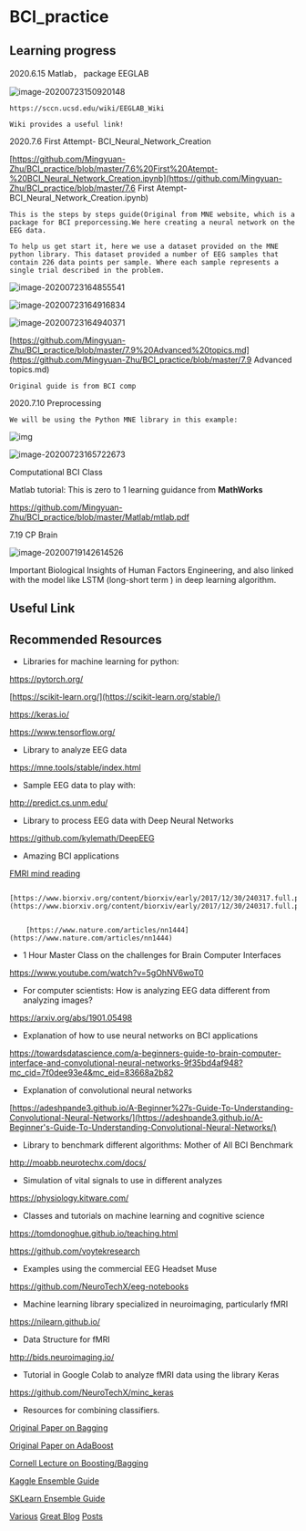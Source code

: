 # BCI_practice

## Learning progress

2020.6.15 Matlab， package EEGLAB

![image-20200723150920148](C:\Users\Carl\AppData\Roaming\Typora\typora-user-images\image-20200723150920148.png)

```
https://sccn.ucsd.edu/wiki/EEGLAB_Wiki

Wiki provides a useful link!
```





 2020.7.6    First Attempt- BCI_Neural_Network_Creation

[https://github.com/Mingyuan-Zhu/BCI_practice/blob/master/7.6%20First%20Atempt-%20BCI_Neural_Network_Creation.ipynb](https://github.com/Mingyuan-Zhu/BCI_practice/blob/master/7.6 First Atempt- BCI_Neural_Network_Creation.ipynb)

```
This is the steps by steps guide(Original from MNE website, which is a package for BCI preporcessing.We here creating a neural network on the EEG data.

To help us get start it, here we use a dataset provided on the MNE python library. This dataset provided a number of EEG samples that contain 226 data points per sample. Where each sample represents a single trial described in the problem.
```

![image-20200723164855541](C:\Users\Carl\AppData\Roaming\Typora\typora-user-images\image-20200723164855541.png)

![image-20200723164916834](C:\Users\Carl\AppData\Roaming\Typora\typora-user-images\image-20200723164916834.png)

 ![image-20200723164940371](C:\Users\Carl\AppData\Roaming\Typora\typora-user-images\image-20200723164940371.png)

[https://github.com/Mingyuan-Zhu/BCI_practice/blob/master/7.9%20Advanced%20topics.md](https://github.com/Mingyuan-Zhu/BCI_practice/blob/master/7.9 Advanced topics.md)

```
Original guide is from BCI comp
```





 2020.7.10 Preprocessing

```
We will be using the Python MNE library in this example:
```

![img](http://learn.neurotechedu.com/images/filtered_unfiltered.png)

![image-20200723165722673](C:\Users\Carl\AppData\Roaming\Typora\typora-user-images\image-20200723165722673.png)

Computational BCI   Class

Matlab tutorial: This is zero to 1 learning guidance from **MathWorks**

 https://github.com/Mingyuan-Zhu/BCI_practice/blob/master/Matlab/mtlab.pdf











7.19 CP Brain

![image-20200719142614526](C:\Users\Carl\AppData\Roaming\Typora\typora-user-images\image-20200719142614526.png)

Important Biological Insights of Human Factors Engineering, and also linked with the model like LSTM (long-short term ) in deep learning algorithm.



## Useful Link

## Recommended Resources

- Libraries for machine learning for python:

https://pytorch.org/

[https://scikit-learn.org/](https://scikit-learn.org/stable/)

https://keras.io/

https://www.tensorflow.org/

- Library to analyze EEG data

https://mne.tools/stable/index.html

- Sample EEG data to play with:

http://predict.cs.unm.edu/

- Library to process EEG data with Deep Neural Networks

https://github.com/kylemath/DeepEEG

- Amazing BCI applications

[FMRI mind reading](http://www.dailymail.co.uk/sciencetech/article-5231179/AI-create-images-based-pictures-looking-at.html)

```
    [https://www.biorxiv.org/content/biorxiv/early/2017/12/30/240317.full.pdf](https://www.biorxiv.org/content/biorxiv/early/2017/12/30/240317.full.pdf)	


    [https://www.nature.com/articles/nn1444](https://www.nature.com/articles/nn1444)
```

- 1 Hour Master Class on the challenges for Brain Computer Interfaces

https://www.youtube.com/watch?v=5gOhNV6woT0

- For computer scientists: How is analyzing EEG data different from analyzing images?

https://arxiv.org/abs/1901.05498

- Explanation of how to use neural networks on BCI applications

https://towardsdatascience.com/a-beginners-guide-to-brain-computer-interface-and-convolutional-neural-networks-9f35bd4af948?mc_cid=7f0dee93e4&mc_eid=83668a2b82

- Explanation of convolutional neural networks

[https://adeshpande3.github.io/A-Beginner%27s-Guide-To-Understanding-Convolutional-Neural-Networks/](https://adeshpande3.github.io/A-Beginner's-Guide-To-Understanding-Convolutional-Neural-Networks/)

- Library to benchmark different algorithms: Mother of All BCI Benchmark

http://moabb.neurotechx.com/docs/

- Simulation of vital signals to use in different analyzes

https://physiology.kitware.com/

- Classes and tutorials on machine learning and cognitive science

https://tomdonoghue.github.io/teaching.html

https://github.com/voytekresearch

- Examples using the commercial EEG Headset Muse

https://github.com/NeuroTechX/eeg-notebooks

- Machine learning library specialized in neuroimaging, particularly fMRI

https://nilearn.github.io/

- Data Structure for fMRI

http://bids.neuroimaging.io/

- Tutorial in Google Colab to analyze fMRI data using the library Keras

https://github.com/NeuroTechX/minc_keras

- Resources for combining classifiers.

[Original Paper on Bagging](https://www.stat.berkeley.edu/~breiman/bagging.pdf)

[Original Paper on AdaBoost](http://www.site.uottawa.ca/~stan/csi5387/boost-tut-ppr.pdf)

[Cornell Lecture on Boosting/Bagging](http://www.cs.cornell.edu/courses/cs578/2005fa/CS578.bagging.boosting.lecture.pdf)

[Kaggle Ensemble Guide](https://mlwave.com/kaggle-ensembling-guide/)

[SKLearn Ensemble Guide](http://scikit-learn.org/stable/modules/ensemble.html)

[Various](https://blog.statsbot.co/ensemble-learning-d1dcd548e936) [Great Blog](https://www.kaggle.com/c/otto-group-product-classification-challenge/discussion/14335) [Posts](https://stats.stackexchange.com/questions/18891/bagging-boosting-and-stacking-in-machine-learning?utm_medium=organic&utm_source=google_rich_qa&utm_campaign=google_rich_qa)